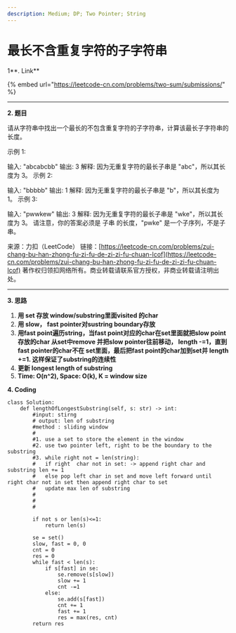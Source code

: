 ```yaml
---
description: Medium; DP; Two Pointer; String
---
```


# 最长不含重复字符的子字符串

1**. Link**

{% embed url="https://leetcode-cn.com/problems/two-sum/submissions/" %}

****

**2. 题目**

请从字符串中找出一个最长的不包含重复字符的子字符串，计算该最长子字符串的长度。

示例 1:

输入: "abcabcbb" 输出: 3 解释: 因为无重复字符的最长子串是 "abc"，所以其长度为 3。 示例 2:

输入: "bbbbb" 输出: 1 解释: 因为无重复字符的最长子串是 "b"，所以其长度为 1。 示例 3:

输入: "pwwkew" 输出: 3 解释: 因为无重复字符的最长子串是 "wke"，所以其长度为 3。 请注意，你的答案必须是 子串 的长度，"pwke" 是一个子序列，不是子串。

来源：力扣（LeetCode） 链接：[https://leetcode-cn.com/problems/zui-chang-bu-han-zhong-fu-zi-fu-de-zi-zi-fu-chuan-lcof](https://leetcode-cn.com/problems/zui-chang-bu-han-zhong-fu-zi-fu-de-zi-zi-fu-chuan-lcof) 著作权归领扣网络所有。商业转载请联系官方授权，非商业转载请注明出处。



****

**3. 思路**

1. &#x20;**用 set 存放 window/substring里面visited 的char**
2. **用 slow， fast pointer对sustring boundary存放**
3. **用fast point遍历string，当fast point对应的char在set里面就把slow point存放的char 从set中remove 并把slow pointer往前移动， length -=1，直到fast pointer的char不在 set里面，最后把fast point的char加到set并 length +=1. 这样保证了substring的连续性**
4. **更新 longest length of substring**
5. **Time: O(n^2), Space: O(k), K = window size**

**4. Coding**

```
class Solution:
    def lengthOfLongestSubstring(self, s: str) -> int:
        #input: stirng
        # output: len of substring
        #method : sliding window
        #
        #1. use a set to store the element in the window
        #2. use two pointer left, right to be the boundary to the substring
        #3. while right not = len(string):
        #   if right  char not in set: -> append right char and substring len += 1
        #   else pop left char in set and move left forward until right char not in set then append right char to set
        #   update max len of substring
        #
        #
        #

        if not s or len(s)<=1:
            return len(s)
        
        se = set()
        slow, fast = 0, 0 
        cnt = 0
        res = 0
        while fast < len(s):
            if s[fast] in se:
                se.remove(s[slow])
                slow += 1
                cnt -=1
            else:
                se.add(s[fast])
                cnt += 1
                fast += 1
                res = max(res, cnt)
        return res
        
```

